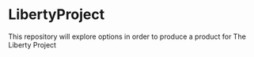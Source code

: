 # LibertyProject
This repository will explore options in order to produce a product for The Liberty Project
